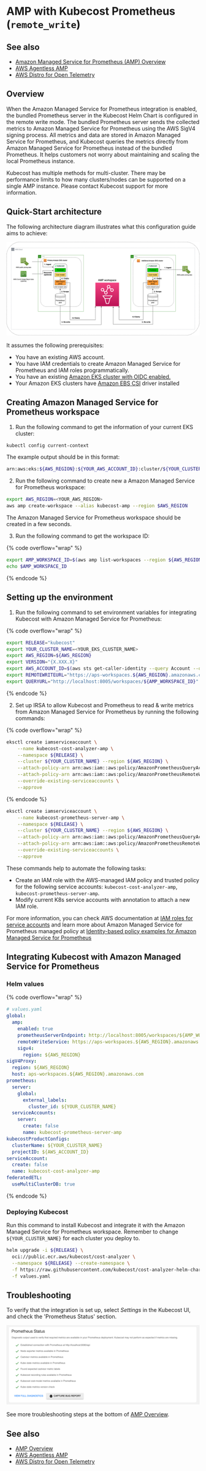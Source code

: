 # AMP with Kubecost Prometheus (`remote_write`)

## See also

* [Amazon Managed Service for Prometheus (AMP) Overview](/install-and-configure/advanced-configuration/custom-prom/aws-amp-integration.md)
* [AWS Agentless AMP](/install-and-configure/advanced-configuration/custom-prom/kubecost-agentless-amp.md)
* [AWS Distro for Open Telemetry](/install-and-configure/advanced-configuration/custom-prom/kubecost-aws-distro-open-telemetry.md)

## Overview

When the Amazon Managed Service for Prometheus integration is enabled, the bundled Prometheus server in the Kubecost Helm Chart is configured in the remote write mode. The bundled Prometheus server sends the collected metrics to Amazon Managed Service for Prometheus using the AWS SigV4 signing process. All metrics and data are stored in Amazon Managed Service for Prometheus, and Kubecost queries the metrics directly from Amazon Managed Service for Prometheus instead of the bundled Prometheus. It helps customers not worry about maintaining and scaling the local Prometheus instance.

Kubecost has multiple methods for multi-cluster. There may be performance limits to how many clusters/nodes can be supported on a single AMP instance. Please contact Kubecost support for more information.

## Quick-Start architecture

The following architecture diagram illustrates what this configuration guide aims to achieve:

![Remote-write architecture](/images/aws-amp-multi-small.png)

It assumes the following prerequisites:

* You have an existing AWS account.
* You have IAM credentials to create Amazon Managed Service for Prometheus and IAM roles programmatically.
* You have an existing [Amazon EKS cluster with OIDC enabled.](https://docs.aws.amazon.com/eks/latest/userguide/enable-iam-roles-for-service-accounts.html)
* Your Amazon EKS clusters have [Amazon EBS CSI](https://docs.aws.amazon.com/eks/latest/userguide/ebs-csi.html) driver installed

## Creating Amazon Managed Service for Prometheus workspace

1. Run the following command to get the information of your current EKS cluster:

```bash
kubectl config current-context
```

The example output should be in this format:

```bash
arn:aws:eks:${AWS_REGION}:${YOUR_AWS_ACCOUNT_ID}:cluster/${YOUR_CLUSTER_NAME}
```

2. Run the following command to create new a Amazon Managed Service for Prometheus workspace:

```bash
export AWS_REGION=<YOUR_AWS_REGION>
aws amp create-workspace --alias kubecost-amp --region $AWS_REGION
```

The Amazon Managed Service for Prometheus workspace should be created in a few seconds.

3. Run the following command to get the workspace ID:

{% code overflow="wrap" %}
```bash
export AMP_WORKSPACE_ID=$(aws amp list-workspaces --region ${AWS_REGION} --output json --query 'workspaces[?alias==`kubecost-amp`].workspaceId | [0]' | cut -d'"' -f 2)
echo $AMP_WORKSPACE_ID
```
{% endcode %}

## Setting up the environment

1. Run the following command to set environment variables for integrating Kubecost with Amazon Managed Service for Prometheus:

{% code overflow="wrap" %}
```bash
export RELEASE="kubecost"
export YOUR_CLUSTER_NAME=<YOUR_EKS_CLUSTER_NAME>
export AWS_REGION=${AWS_REGION}
export VERSION="{X.XXX.X}"
export AWS_ACCOUNT_ID=$(aws sts get-caller-identity --query Account --output text)
export REMOTEWRITEURL="https://aps-workspaces.${AWS_REGION}.amazonaws.com/workspaces/${AMP_WORKSPACE_ID}/api/v1/remote_write"
export QUERYURL="http://localhost:8005/workspaces/${AMP_WORKSPACE_ID}"
```
{% endcode %}

2. Set up IRSA to allow Kubecost and Prometheus to read & write metrics from Amazon Managed Service for Prometheus by running the following commands:

{% code overflow="wrap" %}
```bash
eksctl create iamserviceaccount \
    --name kubecost-cost-analyzer-amp \
    --namespace ${RELEASE} \
    --cluster ${YOUR_CLUSTER_NAME} --region ${AWS_REGION} \
    --attach-policy-arn arn:aws:iam::aws:policy/AmazonPrometheusQueryAccess \
    --attach-policy-arn arn:aws:iam::aws:policy/AmazonPrometheusRemoteWriteAccess \
    --override-existing-serviceaccounts \
    --approve
```
{% endcode %}

```bash
eksctl create iamserviceaccount \
    --name kubecost-prometheus-server-amp \
    --namespace ${RELEASE} \
    --cluster ${YOUR_CLUSTER_NAME} --region ${AWS_REGION} \
    --attach-policy-arn arn:aws:iam::aws:policy/AmazonPrometheusQueryAccess \
    --attach-policy-arn arn:aws:iam::aws:policy/AmazonPrometheusRemoteWriteAccess \
    --override-existing-serviceaccounts \
    --approve
```

These commands help to automate the following tasks:

* Create an IAM role with the AWS-managed IAM policy and trusted policy for the following service accounts: `kubecost-cost-analyzer-amp`, `kubecost-prometheus-server-amp`.
* Modify current K8s service accounts with annotation to attach a new IAM role.

For more information, you can check AWS documentation at [IAM roles for service accounts](https://docs.aws.amazon.com/eks/latest/userguide/iam-roles-for-service-accounts.html) and learn more about Amazon Managed Service for Prometheus managed policy at [Identity-based policy examples for Amazon Managed Service for Prometheus](https://docs.aws.amazon.com/prometheus/latest/userguide/security\_iam\_id-based-policy-examples.html)

## Integrating Kubecost with Amazon Managed Service for Prometheus

### Helm values

{% code overflow="wrap" %}
```yaml
# values.yaml
global:
  amp:
    enabled: true
    prometheusServerEndpoint: http://localhost:8005/workspaces/${AMP_WORKSPACE_ID}
    remoteWriteService: https://aps-workspaces.${AWS_REGION}.amazonaws.com/workspaces/${AMP_WORKSPACE_ID}/api/v1/remote_write
    sigv4:
      region: ${AWS_REGION}
sigV4Proxy:
  region: ${AWS_REGION}
  host: aps-workspaces.${AWS_REGION}.amazonaws.com
prometheus:
  server:
    global:
      external_labels:
        cluster_id: ${YOUR_CLUSTER_NAME}
  serviceAccounts:
    server:
      create: false
      name: kubecost-prometheus-server-amp
kubecostProductConfigs:
  clusterName: ${YOUR_CLUSTER_NAME}
  projectID: ${AWS_ACCOUNT_ID}
serviceAccount:
  create: false
  name: kubecost-cost-analyzer-amp
federatedETL:
  useMultiClusterDB: true
```
{% endcode %}

### Deploying Kubecost

Run this command to install Kubecost and integrate it with the Amazon Managed Service for Prometheus workspace. Remember to change `${YOUR_CLUSTER_NAME}` for each cluster you deploy to.

```bash
helm upgrade -i ${RELEASE} \
  oci://public.ecr.aws/kubecost/cost-analyzer \
  --namespace ${RELEASE} --create-namespace \
  -f https://raw.githubusercontent.com/kubecost/cost-analyzer-helm-chart/develop/cost-analyzer/values-eks-cost-monitoring.yaml \
  -f values.yaml
```

## Troubleshooting

To verify that the integration is set up, select _Settings_ in the Kubecost UI, and check the 'Prometheus Status' section.

![Prometheus status screenshot](/images/aws-amp-prom-status.png)

See more troubleshooting steps at the bottom of [AMP Overview](aws-amp-integration.md#troubleshooting).

## See also

* [AMP Overview](/install-and-configure/advanced-configuration/custom-prom/aws-amp-integration.md)
* [AWS Agentless AMP](/install-and-configure/advanced-configuration/custom-prom/kubecost-agentless-amp.md)
* [AWS Distro for Open Telemetry](/install-and-configure/advanced-configuration/custom-prom/kubecost-aws-distro-open-telemetry.md)
